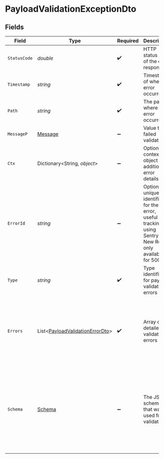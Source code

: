 # PayloadValidationExceptionDto


## Fields

| Field                                                                                                                             | Type                                                                                                                              | Required                                                                                                                          | Description                                                                                                                       | Example                                                                                                                           |
| --------------------------------------------------------------------------------------------------------------------------------- | --------------------------------------------------------------------------------------------------------------------------------- | --------------------------------------------------------------------------------------------------------------------------------- | --------------------------------------------------------------------------------------------------------------------------------- | --------------------------------------------------------------------------------------------------------------------------------- |
| `StatusCode`                                                                                                                      | *double*                                                                                                                          | :heavy_check_mark:                                                                                                                | HTTP status code of the error response.                                                                                           | 404                                                                                                                               |
| `Timestamp`                                                                                                                       | *string*                                                                                                                          | :heavy_check_mark:                                                                                                                | Timestamp of when the error occurred.                                                                                             | 2024-12-12T13:00:00Z                                                                                                              |
| `Path`                                                                                                                            | *string*                                                                                                                          | :heavy_check_mark:                                                                                                                | The path where the error occurred.                                                                                                | /api/v1/resource                                                                                                                  |
| `MessageP`                                                                                                                        | [Message](../../Models/Errors/Message.md)                                                                                         | :heavy_minus_sign:                                                                                                                | Value that failed validation                                                                                                      | xx xx xx                                                                                                                          |
| `Ctx`                                                                                                                             | Dictionary<String, *object*>                                                                                                      | :heavy_minus_sign:                                                                                                                | Optional context object for additional error details.                                                                             | {<br/>"workflowId": "some_wf_id",<br/>"stepId": "some_wf_id"<br/>}                                                                |
| `ErrorId`                                                                                                                         | *string*                                                                                                                          | :heavy_minus_sign:                                                                                                                | Optional unique identifier for the error, useful for tracking using Sentry and <br/>      New Relic, only available for 500.      | abc123                                                                                                                            |
| `Type`                                                                                                                            | *string*                                                                                                                          | :heavy_check_mark:                                                                                                                | Type identifier for payload validation errors                                                                                     | PAYLOAD_VALIDATION_ERROR                                                                                                          |
| `Errors`                                                                                                                          | List<[PayloadValidationErrorDto](../../Models/Components/PayloadValidationErrorDto.md)>                                           | :heavy_check_mark:                                                                                                                | Array of detailed validation errors                                                                                               | [<br/>{<br/>"field": "user.name",<br/>"message": "must have required property 'name'",<br/>"value": {<br/>"age": 25<br/>},<br/>"schemaPath": "#/required"<br/>}<br/>] |
| `Schema`                                                                                                                          | [Schema](../../Models/Errors/Schema.md)                                                                                           | :heavy_minus_sign:                                                                                                                | The JSON schema that was used for validation                                                                                      | {<br/>"type": "object",<br/>"properties": {<br/>"name": {<br/>"type": "string"<br/>},<br/>"age": {<br/>"type": "number"<br/>}<br/>},<br/>"required": [<br/>"name"<br/>]<br/>} |
